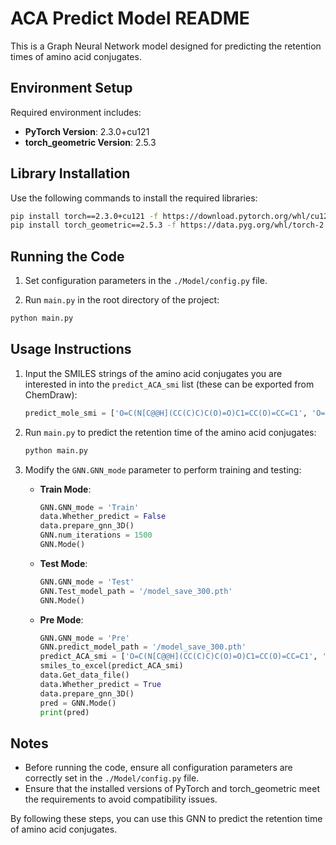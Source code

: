 
# ACA Predict Model README

This is a Graph Neural Network model designed for predicting the retention times of amino acid conjugates.

## Environment Setup

Required environment includes:
- **PyTorch Version**: 2.3.0+cu121
- **torch_geometric Version**: 2.5.3

## Library Installation

Use the following commands to install the required libraries:

```bash
pip install torch==2.3.0+cu121 -f https://download.pytorch.org/whl/cu121/torch_stable.html
pip install torch_geometric==2.5.3 -f https://data.pyg.org/whl/torch-2.3.0+cu121.html
```

## Running the Code

1. Set configuration parameters in the `./Model/config.py` file.

2. Run `main.py` in the root directory of the project:

```bash
python main.py
```

## Usage Instructions

1. Input the SMILES strings of the amino acid conjugates you are interested in into the `predict_ACA_smi` list (these can be exported from ChemDraw):

    ```python
    predict_mole_smi = ['O=C(N[C@@H](CC(C)C)C(O)=O)C1=CC(O)=CC=C1', 'O=C(N[C@@H](C)C(O)=O)CC1=C(O)C=CC=C1']
    ```

2. Run `main.py` to predict the retention time of the amino acid conjugates:

    ```bash
    python main.py
    ```

4. Modify the `GNN.GNN_mode` parameter to perform training and testing:

    - **Train Mode**:

        ```python
        GNN.GNN_mode = 'Train'
        data.Whether_predict = False
        data.prepare_gnn_3D()
        GNN.num_iterations = 1500
        GNN.Mode()
        ```

    - **Test Mode**:

        ```python
        GNN.GNN_mode = 'Test'
        GNN.Test_model_path = '/model_save_300.pth'
        GNN.Mode()
        ```

    - **Pre Mode**:

        ```python
        GNN.GNN_mode = 'Pre'
        GNN.predict_model_path = '/model_save_300.pth'
        predict_ACA_smi = ['O=C(N[C@@H](CC(C)C)C(O)=O)C1=CC(O)=CC=C1', 'O=C(N[C@@H](C)C(O)=O)CC1=C(O)C=CC=C1']    
        smiles_to_excel(predict_ACA_smi)
        data.Get_data_file()
        data.Whether_predict = True
        data.prepare_gnn_3D()
        pred = GNN.Mode()
        print(pred)
        ```

## Notes

- Before running the code, ensure all configuration parameters are correctly set in the `./Model/config.py` file.
- Ensure that the installed versions of PyTorch and torch_geometric meet the requirements to avoid compatibility issues.

By following these steps, you can use this GNN to predict the retention time of amino acid conjugates.

